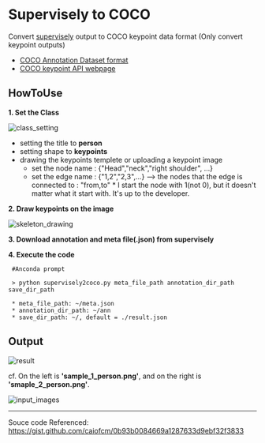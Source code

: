 Supervisely to COCO
=========================

Convert [supervisely](https://supervise.ly/) output to COCO keypoint data format
(Only convert keypoint outputs)

 - [COCO Annotation Dataset format](https://www.immersivelimit.com/tutorials/create-coco-annotations-from-scratch/#coco-dataset-format)
 - [COCO keypoint API webpage](https://cocodataset.org/#keypoints-2020)


HowToUse
------------------------
**1. Set the Class**

![class_setting](https://user-images.githubusercontent.com/66738234/116811915-c9878000-ab86-11eb-964c-8d1ea13125b2.png)

 * setting the title to **person**
 * setting shape to **keypoints**
 * drawing the keypoints templete or uploading a keypoint image
     * set the node name : {"Head","neck","right shoulder", ...}
     * set the edge name : {"1,2","2,3",...} --> the nodes that the edge is connected to : "from,to"
            * I start the node with 1(not 0), but it doesn't matter what it start with. It's up to the developer.
 

**2. Draw keypoints on the image**

![skeleton_drawing](https://user-images.githubusercontent.com/66738234/116812122-0b64f600-ab88-11eb-91da-6e42107672ac.png)

**3. Download annotation and meta file(.json) from supervisely**

**4. Execute the code**

     #Anconda prompt
     
     > python supervisely2coco.py meta_file_path annotation_dir_path save_dir_path
     
     * meta_file_path: ~/meta.json
     * annotation_dir_path: ~/ann
     * save_dir_path: ~/, default = ./result.json
    
 Output
 ----------------------
 
![result](https://user-images.githubusercontent.com/66738234/116812782-7ebc3700-ab8b-11eb-8872-de34acc400c1.png)

cf. On the left is **'sample_1_person.png'**, and on the right is **'smaple_2_person.png'**.

![input_images](https://user-images.githubusercontent.com/66738234/116812900-2afe1d80-ab8c-11eb-91a9-8f70ff1f4206.png)
 
 

------------------------
Souce code Referenced: https://gist.github.com/caiofcm/0b93b0084669a1287633d9ebf32f3833
